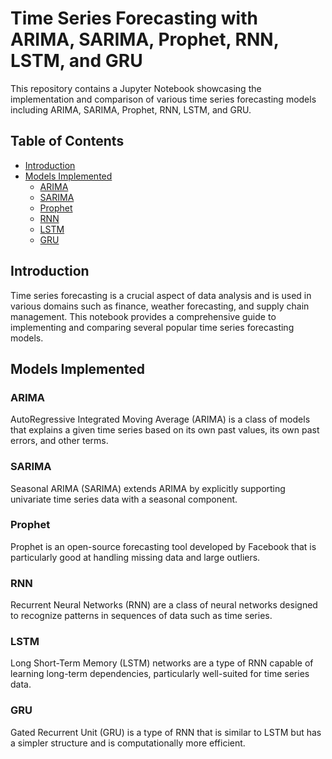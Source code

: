 # Time Series Forecasting with ARIMA, SARIMA, Prophet, RNN, LSTM, and GRU

This repository contains a Jupyter Notebook showcasing the implementation and comparison of various time series forecasting models including ARIMA, SARIMA, Prophet, RNN, LSTM, and GRU.

## Table of Contents
- [Introduction](#introduction)
- [Models Implemented](#models-implemented)
  - [ARIMA](#arima)
  - [SARIMA](#sarima)
  - [Prophet](#prophet)
  - [RNN](#rnn)
  - [LSTM](#lstm)
  - [GRU](#gru)

## Introduction

Time series forecasting is a crucial aspect of data analysis and is used in various domains such as finance, weather forecasting, and supply chain management. This notebook provides a comprehensive guide to implementing and comparing several popular time series forecasting models.

## Models Implemented

### ARIMA
AutoRegressive Integrated Moving Average (ARIMA) is a class of models that explains a given time series based on its own past values, its own past errors, and other terms.

### SARIMA
Seasonal ARIMA (SARIMA) extends ARIMA by explicitly supporting univariate time series data with a seasonal component.

### Prophet
Prophet is an open-source forecasting tool developed by Facebook that is particularly good at handling missing data and large outliers.

### RNN
Recurrent Neural Networks (RNN) are a class of neural networks designed to recognize patterns in sequences of data such as time series.

### LSTM
Long Short-Term Memory (LSTM) networks are a type of RNN capable of learning long-term dependencies, particularly well-suited for time series data.

### GRU
Gated Recurrent Unit (GRU) is a type of RNN that is similar to LSTM but has a simpler structure and is computationally more efficient.
